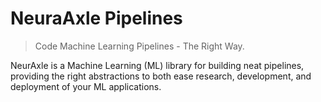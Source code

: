 # NeuraAxle Pipelines

> Code Machine Learning Pipelines - The Right Way. 

NeurAxle is a Machine Learning (ML) library for building neat pipelines, providing the right abstractions to both ease research, development, and deployment of your ML applications. 
